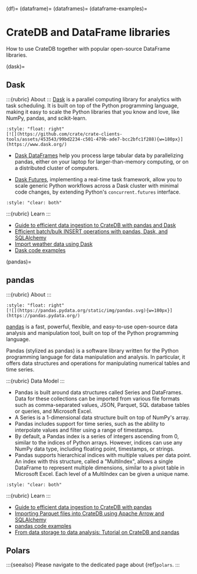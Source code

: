 (df)=
(dataframe)=
(dataframes)=
(dataframe-examples)=
# CrateDB and DataFrame libraries

How to use CrateDB together with popular open-source DataFrame libraries.

(dask)=
## Dask

:::{rubric} About
:::
[Dask] is a parallel computing library for analytics with task scheduling.
It is built on top of the Python programming language, making it easy to scale
the Python libraries that you know and love, like NumPy, pandas, and scikit-learn.

```{div}
:style: "float: right"
[![](https://github.com/crate/crate-clients-tools/assets/453543/99bd2234-c501-479b-ade7-bcc2bfc1f288){w=180px}](https://www.dask.org/)
```

- [Dask DataFrames] help you process large tabular data by parallelizing pandas,
  either on your laptop for larger-than-memory computing, or on a distributed
  cluster of computers.

- [Dask Futures], implementing a real-time task framework, allow you to scale
  generic Python workflows across a Dask cluster with minimal code changes,
  by extending Python's `concurrent.futures` interface.

```{div}
:style: "clear: both"
```

:::{rubric} Learn
:::
- [Guide to efficient data ingestion to CrateDB with pandas and Dask]
- [Efficient batch/bulk INSERT operations with pandas, Dask, and SQLAlchemy]
- [Import weather data using Dask]
- [Dask code examples]


(pandas)=
## pandas

:::{rubric} About
:::

```{div}
:style: "float: right"
[![](https://pandas.pydata.org/static/img/pandas.svg){w=180px}](https://pandas.pydata.org/)
```

[pandas] is a fast, powerful, flexible, and easy-to-use open-source data analysis
and manipulation tool, built on top of the Python programming language. 

Pandas (stylized as pandas) is a software library written for the Python programming
language for data manipulation and analysis. In particular, it offers data structures
and operations for manipulating numerical tables and time series.

:::{rubric} Data Model
:::
- Pandas is built around data structures called Series and DataFrames. Data for these
  collections can be imported from various file formats such as comma-separated values,
  JSON, Parquet, SQL database tables or queries, and Microsoft Excel.
- A Series is a 1-dimensional data structure built on top of NumPy's array.
- Pandas includes support for time series, such as the ability to interpolate values
  and filter using a range of timestamps.
- By default, a Pandas index is a series of integers ascending from 0, similar to the
  indices of Python arrays. However, indices can use any NumPy data type, including
  floating point, timestamps, or strings.
- Pandas supports hierarchical indices with multiple values per data point. An index
  with this structure, called a "MultiIndex", allows a single DataFrame to represent
  multiple dimensions, similar to a pivot table in Microsoft Excel. Each level of a
  MultiIndex can be given a unique name.

```{div}
:style: "clear: both"
```

:::{rubric} Learn
:::
- [Guide to efficient data ingestion to CrateDB with pandas]
- [Importing Parquet files into CrateDB using Apache Arrow and SQLAlchemy]
- [pandas code examples]
- [From data storage to data analysis: Tutorial on CrateDB and pandas]


## Polars
:::{seealso}
Please navigate to the dedicated page about {ref}`polars`.
:::


[Apache Arrow]: https://arrow.apache.org/
[Dask]: https://www.dask.org/
[Dask DataFrames]: https://docs.dask.org/en/latest/dataframe.html
[Dask Futures]: https://docs.dask.org/en/latest/futures.html
[pandas]: https://pandas.pydata.org/

[Dask code examples]: https://github.com/crate/cratedb-examples/tree/main/by-dataframe/dask
[Efficient batch/bulk INSERT operations with pandas, Dask, and SQLAlchemy]: https://cratedb.com/docs/python/en/latest/by-example/sqlalchemy/dataframe.html
[From data storage to data analysis: Tutorial on CrateDB and pandas]: https://community.cratedb.com/t/from-data-storage-to-data-analysis-tutorial-on-cratedb-and-pandas/1440
[Guide to efficient data ingestion to CrateDB with pandas]: https://community.cratedb.com/t/guide-to-efficient-data-ingestion-to-cratedb-with-pandas/1541
[Guide to efficient data ingestion to CrateDB with pandas and Dask]: https://community.cratedb.com/t/guide-to-efficient-data-ingestion-to-cratedb-with-pandas-and-dask/1482
[Import weather data using Dask]: https://github.com/crate/cratedb-examples/blob/main/topic/timeseries/dask-weather-data-import.ipynb
[Importing Parquet files into CrateDB using Apache Arrow and SQLAlchemy]: https://community.cratedb.com/t/importing-parquet-files-into-cratedb-using-apache-arrow-and-sqlalchemy/1161
[pandas code examples]: https://github.com/crate/cratedb-examples/tree/main/by-dataframe/pandas
